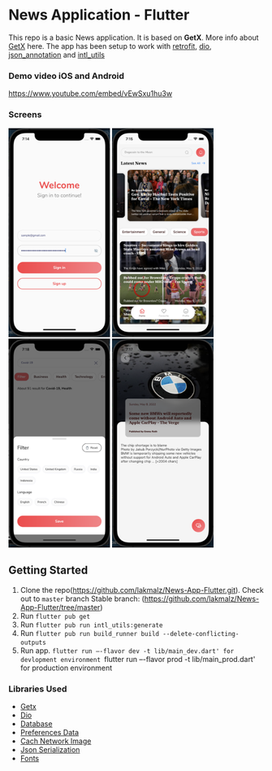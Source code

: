 # News Application - Flutter

This repo is a basic News application. It is based on **GetX**. More info about [GetX](https://pub.dev/packages/get) here. The app has been setup to work with [retrofit](https://pub.dev/packages/retrofit), [dio](https://pub.dev/packages/dio), [json_annotation](https://pub.dev/packages/json_annotation) and [intl_utils](https://pub.dev/packages/intl_utils)

### Demo video iOS and Android
https://www.youtube.com/embed/vEwSxu1hu3w


### Screens

<p>
    <img width="200px" src="https://github.com/lakmalz/News-App-Flutter/blob/master/screenshots/Untitled.png"/>
    <img width="200px" src="https://github.com/lakmalz/News-App-Flutter/blob/master/screenshots/Untitled1.png"/>
    <img width="200px" src="https://github.com/lakmalz/News-App-Flutter/blob/master/screenshots/filter.png"/>
    <img width="200px" src="https://github.com/lakmalz/News-App-Flutter/blob/master/screenshots/details.png"/>
</p>

## Getting Started
1. Clone the repo(https://github.com/lakmalz/News-App-Flutter.git).
    Check out to `master` branch
    Stable branch: (https://github.com/lakmalz/News-App-Flutter/tree/master)
2. Run `flutter pub get`
3. Run `flutter pub run intl_utils:generate`
4. Run `flutter pub run build_runner build --delete-conflicting-outputs`
5. Run app.
    `flutter run –-flavor dev -t lib/main_dev.dart' for devlopment environment
    `flutter run –-flavor prod -t lib/main_prod.dart' for production environment

### Libraries Used

* [Getx](https://pub.dev/packages/get)
* [Dio](https://github.com/flutterchina/dio)
* [Database](https://pub.dev/packages/floor)
* [Preferences Data](https://pub.dev/packages/flutter_secure_storage)
* [Cach Network Image](https://pub.dev/packages/cached_network_image)
* [Json Serialization](https://pub.dev/packages/json_serializable)
* [Fonts](https://pub.dev/packages/google_fonts)
